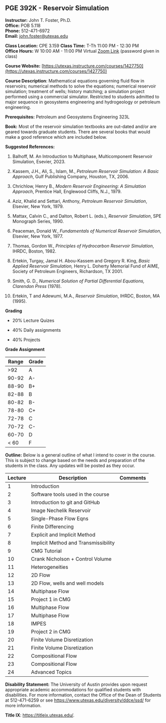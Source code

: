 <!--
.. title: Syllabus
.. slug: index
.. date: 2020-08-26 10:00:00 UTC-05:00
.. template: notitle.tmpl
.. description: PGE 392K - Reservoir Simulation syllabus page
-->

## PGE 392K - Reservoir Simulation  


**Instructor:** John T. Foster, Ph.D.  
**Office:** POB 5.118  
**Phone:** 512-471-6972  
**Email:** [john.foster@utexas.edu](mailto:john.foster@.utexas.edu)  

**Class Location:** CPE 3.159
**Class Time:** T-Th 11:00 PM - 12:30 PM  
**Office Hours:** W 10:00 AM - 11:00 PM Virtual [Zoom
Link](https://utexas.zoom.us/my/johntfoster) (password given in class)


**Course Website:** [https://utexas.instructure.com/courses/1427750](https://utexas.instructure.com/courses/1427750)  


**Course Description**: Mathematical equations governing fluid flow in reservoirs; numerical methods to solve the equations; numerical reservoir simulation; treatment of wells; history matching; a simulation project performed using a commercial simulator. Restricted to students admitted to major sequence in geosystems engineering and hydrogeology or petroleum engineering.  


**Prerequisites:** Petroleum and Geosystems Engineering 323L  

**Book:** Most of the reservoir simulation textbooks are out-dated and/or are geared towards graduate students. There are several books that would make a good reference which are included below.  


**Suggested References:**

1. Balhoff, M. An Introduction to Multiphase, Multicomponent Reservoir Simulation, Esevier, 2023.

1. Kassem, J.H., Ali, S., Islam, M., *Petroleum Reservoir Simulation: A Basic Approach*, Gulf Publishing Company, Houston, TX, 2006.

1. Chrichlow, Henry B., *Modern Reservoir Engineering: A Simulation Approach*, Prentice Hall, Englewood Cliffs, N.J., 1979.

1. Aziz, Khalid and Settari, Anthony, *Petroleum Reservoir Simulation*, Elsevier, New York, 1979.

1. Mattax, Calvin C., and Dalton, Robert L. (eds.), *Reservoir Simulation*, SPE Monograph Series, 1990.

1. Peaceman, Donald W., *Fundamentals of Numerical Reservoir Simulation*, Elsevier, New York, 1977.

1. Thomas, Gordon W., *Principles of Hydrocarbon Reservoir Simulation*, IHRDC, Boston, 1982.

1. Ertekin, Turgay, Jamal H. Abou-Kassem and Gregory R. King, *Basic Applied Reservoir Simulation,* Henry L. Doherty Memorial Fund of AIME, Society of Petroleum Engineers, Richardson, TX 2001.

1. Smith, G. D., *Numerical Solution of Partial Differential Equations, Clarendon Press* (1978).

1. Ertekin, T and Adewumi, M.A., *Reservoir Simulation*, IHRDC, Boston, MA (1995).


**Grading**

 * 20% Lecture Quizes

 * 40% Daily assignments

 * 40% Projects


**Grade Assignment**

|Range|Grade|
|-|-|
|>92| A  |
|90-92| A-  |
|88-90| B+  |
|82-88| B  |
|80-82| B-  |
|78-80| C+  |
|72-78| C  |
|70-72| C-  |
|60-70| D  |
|< 60| F |  


**Outline:** Below is a general outline of what I intend to cover in the course.  This is subject to change based on the needs and preparation of the students in the class.  Any updates will be posted as they occur.  


| Lecture | Description | Comments |
|---------|-------------|----------|
| 1 | Introduction| |
| 2 | Software tools used in the course | |
| 3 | Introduction to git and GitHub | |
| 4 | Image Nechelik Reservoir | |
| 5 | Single-Phase Flow Eqns | |
| 6 | Finite Differencing | |
| 7 | Explicit and Implicit Method | |
| 8 | Implicit Method and Transmissibility | |
| 9 | CMG Tutorial | |
|10 | Crank Nicholson + Control Volume | |
|11 | Heterogeneities | |
|12 | 2D Flow | |
|13 | 2D Flow, wells and well models | |
|14 | Multiphase Flow |  |
|15 | Project 1 in CMG | |
|16 | Multiphase Flow | |
|17 | Multiphase Flow | |
|18 | IMPES | |
|19 | Project 2 in CMG | |
|20 | Finite Volume Disretization | |
|21 |  Finite Volume Disretization | |
|22 |  Compositional Flow | |
|23 | Compositional Flow | |
|24 |  Advanced Topics | |


**Disability Statement:** The University of Austin provides upon request appropriate academic accommodations for qualified students with disabilities. For more information, contact the Office of the Dean of Students at 512-471-6259 or see <a href="https://www.utexas.edu/diversity/ddce/ssd/" target="_blank">https://www.utexas.edu/diversity/ddce/ssd/</a> for more information.

**Title IX**: <a href="https://titleix.utexas.edu/"
target="_blank">https://titleix.utexas.edu/</a>.
